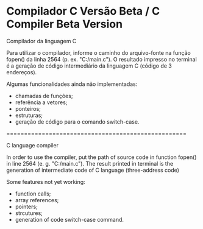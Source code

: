 # Compilador C Versão Beta / C Compiler Beta Version
Compilador da linguagem C

Para utilizar o compilador, informe o caminho do arquivo-fonte na função fopen() da linha 2564 (p. ex. "C:/main.c").
O resultado impresso no terminal é a geração de código intermediário da linguagem C (código de 3 endereços).

Algumas funcionalidades ainda não implementadas:

- chamadas de funções;
- referência a vetores;
- ponteiros;
- estruturas;
- geração de código para o comando switch-case.

===================================================

C language compiler

In order to use the compiler, put the path of source code in function fopen() in line 2564 (e. g. "C:/main.c").
The result printed in terminal is the generation of intermediate code of C language (three-address code)

Some features not yet working:

- function calls;
- array references;
- pointers;
- strcutures;
- generation of code switch-case command.
